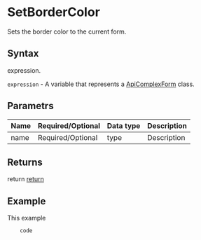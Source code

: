 # SetBorderColor

Sets the border color to the current form.

## Syntax

expression.

`expression` - A variable that represents a [ApiComplexForm](../ApiComplexForm.md) class.

## Parametrs

| **Name** | **Required/Optional** | **Data type** | **Description** |
| ------------- | ------------- | ------------- | ------------- |
| name | Required/Optional | type | Description |

## Returns

return
[return](todo_link)

## Example

This example

```javascript
	code
```